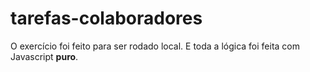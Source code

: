 # tarefas-colaboradores

O exercício foi feito para ser rodado local. E toda a lógica foi feita com Javascript **puro**.
